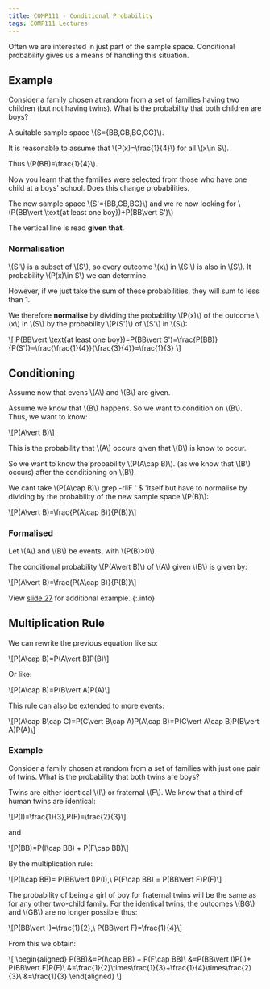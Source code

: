```yaml
---
title: COMP111 - Conditional Probability
tags: COMP111 Lectures
---
```

Often we are interested in just part of the sample space. Conditional probability gives us a means of handling this situation.

## Example
Consider a family chosen at random from a set of families having two children (but not having twins). What is the probability that both children are boys?

A suitable sample space &#92;(S=\{BB,GB,BG,GG\}&#92;).

It is reasonable to assume that &#92;(P(x)=\frac{1}{4}&#92;) for all &#92;(x\in S&#92;).

Thus &#92;(P(BB)=\frac{1}{4}&#92;).

Now you learn that the families were selected from those who have one child at a boys' school. Does this change probabilities.

The new sample space &#92;(S'=\{BB,GB,BG\}&#92;) and we re now looking for &#92;(P(BB\vert \text{at least one boy})+P(BB\vert S')&#92;)

The vertical line is read **given that**.

### Normalisation
&#92;(S'&#92;) is a subset of &#92;(S&#92;), so every outcome &#92;(x&#92;) in &#92;(S'&#92;) is also in &#92;(S&#92;). It probability &#92;(P(x)\in S&#92;) we can determine.

However, if we just take the sum of these probabilities, they will sum to less than 1. 

We therefore **normalise** by dividing the probability &#92;(P(x)&#92;) of the outcome &#92;(x&#92;) in &#92;(S&#92;) by the probability &#92;(P(S')&#92;) of &#92;(S'&#92;) in &#92;(S&#92;):

&#92;[
P(BB\vert \text{at least one boy})=P(BB\vert S')=\frac{P(BB)}{P(S')}=\frac{\frac{1}{4}}{\frac{3}{4}}=\frac{1}{3}
&#92;]

## Conditioning
Assume now that evens &#92;(A&#92;) and &#92;(B&#92;) are given.

Assume we know that &#92;(B&#92;) happens. So we want to condition on &#92;(B&#92;). Thus, we want to know:

&#92;[P(A\vert B)&#92;]

This is the probability that &#92;(A&#92;) occurs given that &#92;(B&#92;) is know to occur.

So we want to know the probability &#92;(P(A\cap B)&#92;). (as we know that &#92;(B&#92;) occurs) after the conditioning on &#92;(B&#92;).

We cant take &#92;(P(A\cap B)&#92;) grep -rliF ' $ 'itself but have to normalise by dividing by the probability of the new sample space &#92;(P(B)&#92;):

&#92;[P(A\vert B)=\frac{P(A\cap B)}{P(B)}&#92;]

### Formalised
Let &#92;(A&#92;) and &#92;(B&#92;) be events, with &#92;(P(B)>0&#92;).

The conditional probability &#92;(P(A\vert B)&#92;) of &#92;(A&#92;) given &#92;(B&#92;) is given by: 

&#92;[P(A\vert B)=\frac{P(A\cap B)}{P(B)}&#92;]

View [slide 27]({{site.baseurl}}/assets/COMP111/Lectures/2020-11-19.pdf) for additional example.
{:.info}

## Multiplication Rule
We can rewrite the previous equation like so:

&#92;[P(A\cap B)=P(A\vert B)P(B)&#92;]

Or like:

&#92;[P(A\cap B)=P(B\vert A)P(A)&#92;]

This rule can also be extended to more events:

&#92;[P(A\cap B\cap C)=P(C\vert B\cap A)P(A\cap B)=P(C\vert A\cap B)P(B\vert A)P(A)&#92;]

### Example
Consider a family chosen at random from a set of families with just one pair of twins. What is the probability that both twins are boys?

Twins  are either identical &#92;(I&#92;) or fraternal &#92;(F&#92;). We know that a third of human twins are identical:

&#92;[P(I)=\frac{1}{3},P(F)=\frac{2}{3}&#92;]

and 

&#92;[P(BB)=P(I\cap BB) + P(F\cap BB)&#92;]

By the multiplication rule:

&#92;[P(I\cap BB)= P(BB\vert I)P(I),\ P(F\cap BB) = P(BB\vert F)P(F)&#92;]

The probability of being a girl of boy for fraternal twins will be the same as for any other two-child family. For the identical twins, the outcomes &#92;(BG&#92;) and &#92;(GB&#92;) are no longer possible thus:

&#92;[P(BB\vert I)=\frac{1}{2},\ P(BB\vert F)=\frac{1}{4}&#92;]

From this we obtain:

&#92;[
\begin{aligned}
P(BB)&=P(I\cap BB) + P(F\cap BB)\\
&=P(BB\vert I)P(I)+ P(BB\vert F)P(F)\\
&=\frac{1}{2}\times\frac{1}{3}+\frac{1}{4}\times\frac{2}{3}\\
&=\frac{1}{3}
\end{aligned}
&#92;]
